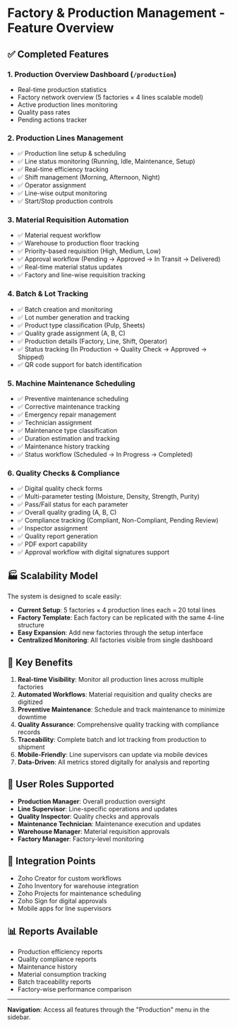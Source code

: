 # Factory & Production Management - Feature Overview

## ✅ Completed Features

### 1. **Production Overview Dashboard** (`/production`)
- Real-time production statistics
- Factory network overview (5 factories × 4 lines scalable model)
- Active production lines monitoring
- Quality pass rates
- Pending actions tracker

### 2. **Production Lines Management**
- ✅ Production line setup & scheduling
- ✅ Line status monitoring (Running, Idle, Maintenance, Setup)
- ✅ Real-time efficiency tracking
- ✅ Shift management (Morning, Afternoon, Night)
- ✅ Operator assignment
- ✅ Line-wise output monitoring
- ✅ Start/Stop production controls

### 3. **Material Requisition Automation**
- ✅ Material request workflow
- ✅ Warehouse to production floor tracking
- ✅ Priority-based requisition (High, Medium, Low)
- ✅ Approval workflow (Pending → Approved → In Transit → Delivered)
- ✅ Real-time material status updates
- ✅ Factory and line-wise requisition tracking

### 4. **Batch & Lot Tracking**
- ✅ Batch creation and monitoring
- ✅ Lot number generation and tracking
- ✅ Product type classification (Pulp, Sheets)
- ✅ Quality grade assignment (A, B, C)
- ✅ Production details (Factory, Line, Shift, Operator)
- ✅ Status tracking (In Production → Quality Check → Approved → Shipped)
- ✅ QR code support for batch identification

### 5. **Machine Maintenance Scheduling**
- ✅ Preventive maintenance scheduling
- ✅ Corrective maintenance tracking
- ✅ Emergency repair management
- ✅ Technician assignment
- ✅ Maintenance type classification
- ✅ Duration estimation and tracking
- ✅ Maintenance history tracking
- ✅ Status workflow (Scheduled → In Progress → Completed)

### 6. **Quality Checks & Compliance**
- ✅ Digital quality check forms
- ✅ Multi-parameter testing (Moisture, Density, Strength, Purity)
- ✅ Pass/Fail status for each parameter
- ✅ Overall quality grading (A, B, C)
- ✅ Compliance tracking (Compliant, Non-Compliant, Pending Review)
- ✅ Inspector assignment
- ✅ Quality report generation
- ✅ PDF export capability
- ✅ Approval workflow with digital signatures support

## 🏭 Scalability Model

The system is designed to scale easily:
- **Current Setup**: 5 factories × 4 production lines each = 20 total lines
- **Factory Template**: Each factory can be replicated with the same 4-line structure
- **Easy Expansion**: Add new factories through the setup interface
- **Centralized Monitoring**: All factories visible from single dashboard

## 🎯 Key Benefits

1. **Real-time Visibility**: Monitor all production lines across multiple factories
2. **Automated Workflows**: Material requisition and quality checks are digitized
3. **Preventive Maintenance**: Schedule and track maintenance to minimize downtime
4. **Quality Assurance**: Comprehensive quality tracking with compliance records
5. **Traceability**: Complete batch and lot tracking from production to shipment
6. **Mobile-Friendly**: Line supervisors can update via mobile devices
7. **Data-Driven**: All metrics stored digitally for analysis and reporting

## 📱 User Roles Supported

- **Production Manager**: Overall production oversight
- **Line Supervisor**: Line-specific operations and updates
- **Quality Inspector**: Quality checks and approvals
- **Maintenance Technician**: Maintenance execution and updates
- **Warehouse Manager**: Material requisition approvals
- **Factory Manager**: Factory-level monitoring

## 🔄 Integration Points

- Zoho Creator for custom workflows
- Zoho Inventory for warehouse integration
- Zoho Projects for maintenance scheduling
- Zoho Sign for digital approvals
- Mobile apps for line supervisors

## 📊 Reports Available

- Production efficiency reports
- Quality compliance reports
- Maintenance history
- Material consumption tracking
- Batch traceability reports
- Factory-wise performance comparison

---

**Navigation**: Access all features through the "Production" menu in the sidebar.

